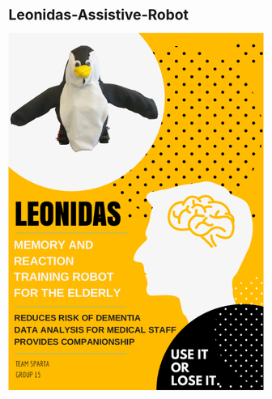 # Leonidas-Assistive-Robot


![Alt text](https://github.com/stylianosnicoletti/Leonidas-Assistive-Robot/blob/master/Screenshots/poster.png?raw=true)
